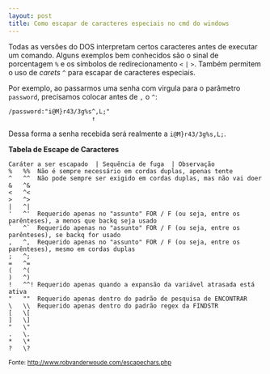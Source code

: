 ```yaml
---
layout: post
title: Como escapar de caracteres especiais no cmd do windows
---
```


Todas as versões do DOS interpretam certos caracteres antes de executar um comando. Alguns exemplos bem conhecidos são o sinal de porcentagem `%` e os símbolos de redirecionamento `<` `|` `>`. Também permitem o uso de *carets* `^` para escapar de caracteres especiais.

Por exemplo, ao passarmos uma senha com virgula para o parâmetro `password`, precisamos colocar antes de `,` o `^`:

    /password:"i@M}r43/3g%s^,L;"
                           ↑
                         
Dessa forma a senha recebida será realmente a `i@M}r43/3g%s,L;`.


**Tabela de Escape de Caracteres** 

    Caráter a ser escapado	| Sequência de fuga	 | Observação
    %	%%	Não é sempre necessário em cordas duplas, apenas tente
    ^	^^	Não pode sempre ser exigido em cordas duplas, mas não vai doer
    &	^&
    <	^<
    >	^>
    |	^|
    '	^'	Requerido apenas no "assunto" FOR / F (ou seja, entre os parênteses), a menos que backq seja usado
    `	^`	Requerido apenas no "assunto" FOR / F (ou seja, entre os parênteses), se backq for usado
    ,	^,	Requerido apenas no "assunto" FOR / F (ou seja, entre os parênteses), mesmo em cordas duplas
    ;	^;
    =	^=
    (	^(
    )	^)
    !	^^!	Requerido apenas quando a expansão da variável atrasada está ativa
    "	""	Requerido apenas dentro do padrão de pesquisa de ENCONTRAR
    \	\\	Requerido apenas dentro do padrão regex da FINDSTR
    [	\[
    ]	\]
    "	\"
    .	\.
    *	\*
    ?	\?

<sup>Fonte: http://www.robvanderwoude.com/escapechars.php</sup>
